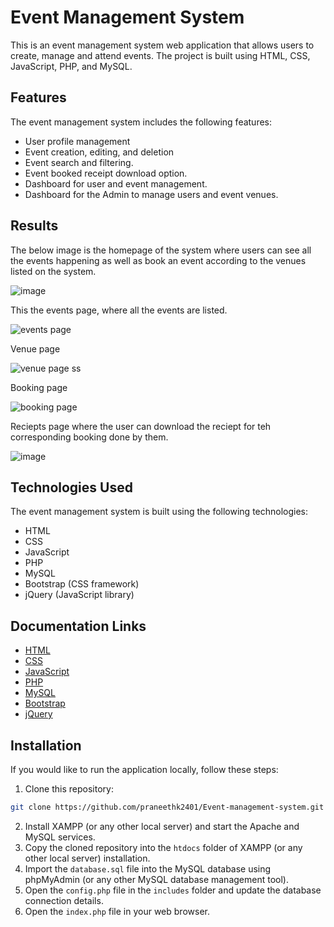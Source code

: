 

# Event Management System

This is an event management system web application that allows users to create, manage and attend events. The project is built using HTML, CSS, JavaScript, PHP, and MySQL.

## Features

The event management system includes the following features:

- User profile management
- Event creation, editing, and deletion
- Event search and filtering.
- Event booked receipt download option.
- Dashboard for user and event management.
- Dashboard for the Admin to manage users and event venues.

## Results
The below image is the homepage of the system where users can see all the events happening as well as book an event according to the venues listed on the system. 

![image](https://github.com/praneethk2401/Event-management-system/assets/69918295/b7361199-0402-4d8f-a319-6d8bd31a0ff9)

This the events page, where all the events are listed. 

![events page](https://github.com/praneethk2401/Event-management-system/assets/69918295/14ac387c-c530-4bdb-bf6d-baf8e0b8d4a1)

Venue page

![venue page ss](https://github.com/praneethk2401/Event-management-system/assets/69918295/7ee0b156-b2e6-4218-a6dc-e52b2661b7af)

Booking page

![booking page](https://github.com/praneethk2401/Event-management-system/assets/69918295/98f486f7-0191-4395-b39a-9f43cf328a02)

Reciepts page where the user can download the reciept for teh corresponding booking done by them. 

![image](https://github.com/praneethk2401/Event-management-system/assets/69918295/fbb815d7-8a37-4342-9fc1-09377eb53094)

## Technologies Used

The event management system is built using the following technologies:

- HTML
- CSS
- JavaScript
- PHP
- MySQL
- Bootstrap (CSS framework)
- jQuery (JavaScript library)

## Documentation Links

- [HTML](https://developer.mozilla.org/en-US/docs/Web/HTML)
- [CSS](https://developer.mozilla.org/en-US/docs/Web/CSS)
- [JavaScript](https://developer.mozilla.org/en-US/docs/Web/JavaScript)
- [PHP](https://www.php.net/manual/en/)
- [MySQL](https://dev.mysql.com/doc/)
- [Bootstrap](https://getbootstrap.com/docs/5.0/getting-started/introduction/)
- [jQuery](https://jquery.com/)

## Installation

If you would like to run the application locally, follow these steps:

1. Clone this repository:

```bash
git clone https://github.com/praneethk2401/Event-management-system.git
```

2. Install XAMPP (or any other local server) and start the Apache and MySQL services.
3. Copy the cloned repository into the `htdocs` folder of XAMPP (or any other local server) installation.
4. Import the `database.sql` file into the MySQL database using phpMyAdmin (or any other MySQL database management tool).
5. Open the `config.php` file in the `includes` folder and update the database connection details.
6. Open the `index.php` file in your web browser.
